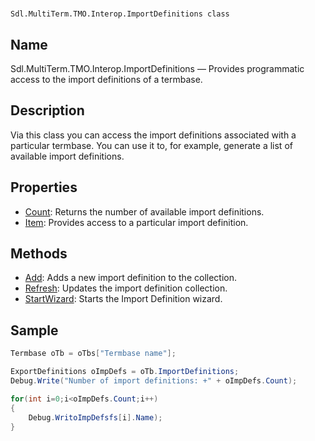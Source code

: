 

# 
    Sdl.MultiTerm.TMO.Interop.ImportDefinitions class

## Name

Sdl.MultiTerm.TMO.Interop.ImportDefinitions —          Provides programmatic access to the import definitions of a termbase.

## Description

Via this class you can access the import definitions associated with a particular termbase. You can use it to, for example, generate a list of available import definitions.

## Properties
* [Count](Sdl.MultiTerm.TMO.Interop.ImportDefinitions.Count.md): Returns the number of available import definitions.
* [Item](Sdl.MultiTerm.TMO.Interop.ImportDefinitions.Item.md): Provides access to a particular import definition.


## Methods

* [Add](Sdl.MultiTerm.TMO.Interop.ImportDefinitions.Add.md): Adds a new import definition to the collection.
* [Refresh](Sdl.MultiTerm.TMO.Interop.ImportDefinitions.Refresh.md): Updates the import definition collection.
* [StartWizard](Sdl.MultiTerm.TMO.Interop.ImportDefinitions.StartWizard.md): Starts the Import Definition wizard.

## Sample


```cs
Termbase oTb = oTbs["Termbase name"];

ExportDefinitions oImpDefs = oTb.ImportDefinitions;
Debug.Write("Number of import definitions: +" + oImpDefs.Count);

for(int i=0;i<oImpDefs.Count;i++)
{
   	Debug.WritoImpDefsfs[i].Name);
}
```
